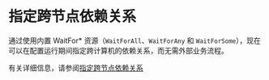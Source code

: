 # <a name="specifying-cross-node-dependencies"></a>指定跨节点依赖关系

通过使用内置 WaitFor\* 资源（`WaitForAll`、`WaitForAny` 和 `WaitForSome`），现在可以在配置运行期间指定跨计算机的依赖关系，而无需外部业务流程。 

有关详细信息，请参阅[指定跨节点依赖关系](https://msdn.microsoft.com/powershell/dsc/crossnodedependencies)